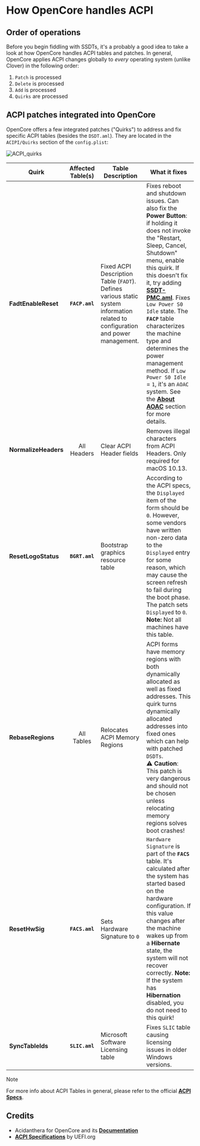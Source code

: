# How OpenCore handles ACPI 

## Order of operations
Before you begin fiddling with SSDTs, it's a probably a good idea to take a look at how OpenCore handles ACPI tables and patches. In general, OpenCore applies ACPI changes globally to *every* operating system (unlike Clover) in the following order:

1. `Patch` is processed
2. `Delete` is processed
3. `Add` is processed
4. `Quirks` are processed

## ACPI patches integrated into OpenCore
OpenCore offers a few integrated patches ("Quirks") to address and fix specific ACPI tables (besides the `DSDT.aml`). They are located in the `ACIPI/Quirks` section of the `config.plist`:

![ACPI_quirks](https://user-images.githubusercontent.com/76865553/166452836-80cf06a7-3337-4a32-88b1-ac822c5fb43d.png)

Quirk               | Affected Table(s) | Table Description | What it fixes
--------------------|:-----------------:|-------------|--------------
**FadtEnableReset** | **`FACP.aml`**    |Fixed ACPI Description Table (`FADT`). Defines various static system information related to configuration and power management.| Fixes reboot and shutdown issues. Can also fix the **Power Button**: if holding it  does not invoke the "Restart, Sleep, Cancel, Shutdown" menu, enable this quirk. If this doesn't fix it, try adding [**SSDT-PMC.aml**](https://github.com/5T33Z0/OC-Little-Translated/tree/main/01_Adding_missing_Devices_and_enabling_Features/PMC_Support_(SSDT-PMC)). Fixes `Low Power S0 Idle` state. The **`FACP`** table characterizes the machine type and determines the power management method. If `Low Power S0 Idle` = `1`, it's an `AOAC` system. See the [**About AOAC**](https://github.com/5T33Z0/OC-Little-Translated/tree/main/04_Fixing_Sleep_and_Wake_Issues/Fixing_AOAC_Machines) section for more details.
**NormalizeHeaders** | All Headers | Clear ACPI Header fields | Removes illegal characters from ACPI Headers. Only required for macOS 10.13.
**ResetLogoStatus** |**`BGRT.aml`** | Bootstrap graphics resource table | According to the ACPI specs, the `Displayed` item of the form should be `0`. However, some vendors have written non-zero data to the `Displayed` entry for some reason, which may cause the screen refresh to fail during the boot phase. The patch sets `Displayed` to `0`. **Note:** Not all machines have this table.
**RebaseRegions** | All Tables | Relocates ACPI Memory Regions | ACPI forms have memory regions with both dynamically allocated as well as fixed addresses. This quirk turns dynamically allocated addresses into fixed ones which can help with patched `DSDTs`.</br>:warning: **Caution**: This patch is very dangerous and should not be chosen unless relocating memory regions solves boot crashes!
**ResetHwSig** | **`FACS.aml`**| Sets Hardware Signature to `0` | `Hardware Signature` is part of the **`FACS`** table. It's calculated after the system has started based on the hardware configuration. If this value changes after the machine wakes up from a **Hibernate** state, the system will not recover correctly. **Note:** If the system has **Hibernation** disabled, you do not need to this quirk!
**SyncTableIds**| **`SLIC.aml`** | Microsoft Software Licensing table |Fixes `SLIC` table causing licensing issues in older Windows versions.

> [!NOTE]
> 
> For more info about ACPI Tables in general, please refer to the official [**ACPI Specs**](https://uefi.org/specifications).

## Credits
- Acidanthera for OpenCore and its [**Documentation**](https://dortania.github.io/docs/latest/Configuration.html)
- [**ACPI Specifications**](https://uefi.org/specifications) by UEFI.org
